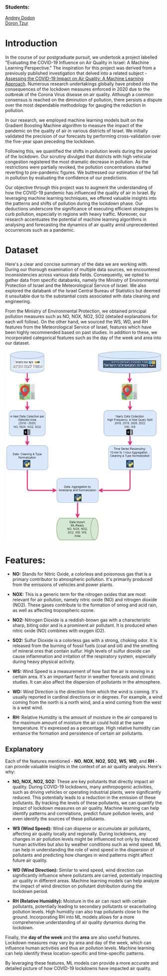 ### Students: 
[Andrey Dodon](https://www.kaggle.com/andreydodon)</br>
[Doron Tzur](https://www.kaggle.com/andreydodon) 

# Introduction

In the course of our postgraduate pursuit, we undertook a project labelled "Evaluating the COVID-19 Influence on Air Quality in Israel: A Machine Learning Perspective." The inspiration for this project was derived from a previously published investigation that delved into a related subject - [Assessing the COVID-19 Impact on Air Quality: A Machine Learning Approach](https://agupubs.onlinelibrary.wiley.com/doi/full/10.1029/2020GL091202). Numerous research undertakings globally have probed into the consequences of the lockdown measures enforced in 2020 due to the outbreak of the Corona Virus disease on air quality. Although a common consensus is reached on the diminution of pollution, there persists a dispute over the most dependable methodology for gauging the reduction in pollution.

In our research, we employed machine learning models built on the Gradient Boosting Machine algorithm to measure the impact of the pandemic on the quality of air in various districts of Israel. We initially validated the precision of our forecasts by performing cross-validation over the five-year span preceding the lockdown.

Following this, we quantified the shifts in pollution levels during the period of the lockdown. Our scrutiny divulged that districts with high vehicular congestion registered the most dramatic decrease in pollution. As the restrictions were partially revoked, the pollution concentrations started reverting to pre-pandemic figures. We buttressed our estimation of the fall in pollution by evaluating the confidence of our predictions.

Our objective through this project was to augment the understanding of how the COVID-19 pandemic has influenced the quality of air in Israel. By leveraging machine learning techniques, we offered valuable insights into the patterns and shifts of pollution during the lockdown phase. Our deductions underscore the significance of executing efficient strategies to curb pollution, especially in regions with heavy traffic. Moreover, our research accentuates the potential of machine learning algorithms in analysing and forecasting the dynamics of air quality amid unprecedented occurrences such as a pandemic.


# Dataset

Here's a clear and concise summary of the data we are working with. During our thorough examination of multiple data sources, we encountered inconsistencies across various data fields. Consequently, we opted to gather data from specific databanks, namely the Ministry of Environmental Protection of Israel and the Meteorological Service of Israel. We also explored the databank of the Israel Central Bureau of Statistics but deemed it unsuitable due to the substantial costs associated with data cleaning and engineering.

From the Ministry of Environmental Protection, we obtained principal pollution measures such as NO, NOX, NO2, SO2 (detailed explanations for each will follow). On the other hand, we sourced the WS, WD, and RH features from the Meteorological Service of Israel, features which have been highly recommended based on past studies. In addition to these, we incorporated categorical features such as the day of the week and area into our dataset.

![](img/diagram.png)


# Features:
* **NO:** Stands for Nitric Oxide, a colorless and poisonous gas that is a primary contributor to atmospheric pollution. It's primarily produced from the emissions of vehicles and power plants.

* **NOX:** This is a generic term for the nitrogen oxides that are most relevant for air pollution, namely nitric oxide (NO) and nitrogen dioxide (NO2). These gases contribute to the formation of smog and acid rain, as well as affecting tropospheric ozone.

* **NO2:** Nitrogen Dioxide is a reddish-brown gas with a characteristic sharp, biting odor and is a prominent air pollutant. It is produced when nitric oxide (NO) combines with oxygen (O2).

* **SO2:** Sulfur Dioxide is a colorless gas with a strong, choking odor. It is released from the burning of fossil fuels (coal and oil) and the smelting of mineral ores that contain sulfur. High levels of sulfur dioxide can cause inflammation and irritation of the respiratory system, especially during heavy physical activity.

* **WS:** Wind Speed is a measurement of how fast the air is moving in a certain area. It's an important factor in weather forecasts and climatic studies. It can also affect the dispersion of pollutants in the atmosphere.

* **WD:** Wind Direction is the direction from which the wind is coming. It's usually reported in cardinal directions or in degrees. For example, a wind coming from the north is a north wind, and a wind coming from the west is a west wind.

* **RH:** Relative Humidity is the amount of moisture in the air compared to the maximum amount of moisture the air could hold at the same temperature. It's expressed as a percentage. High relative humidity can enhance the formation and persistence of certain air pollutants.

## Explanatory

Each of the features mentioned - **NO**, **NOX**, **NO2**, **SO2**, **WS**, **WD**, and **RH** - can provide valuable insights in the context of an air quality analysis. Here's why:

* **NO, NOX, NO2, SO2:** These are key pollutants that directly impact air quality. During COVID-19 lockdowns, many anthropogenic activities, such as driving vehicles or operating industrial plants, were significantly reduced. This potentially leads to a reduction in the emission of these pollutants. By tracking the levels of these pollutants, we can quantify the impact of lockdown measures on air quality. Machine learning can help identify patterns and correlations, predict future pollution levels, and even identify the sources of these pollutants.

* **WS (Wind Speed):** Wind can disperse or accumulate air pollutants, affecting air quality locally and regionally. During lockdowns, any changes in air pollution levels might be influenced not only by reduced human activities but also by weather conditions such as wind speed. ML can help in understanding the role of wind speed in the dispersion of pollutants and predicting how changes in wind patterns might affect future air quality.

* **WD (Wind Direction):** Similar to wind speed, wind direction can significantly influence where pollutants are carried, potentially impacting air quality in different areas. Machine learning models can help analyze the impact of wind direction on pollutant distribution during the lockdown period.

* **RH (Relative Humidity):** Moisture in the air can react with certain pollutants, potentially leading to secondary pollutants or exacerbating pollution levels. High humidity can also trap pollutants close to the ground. Incorporating RH into ML models allows for a more comprehensive understanding of air quality dynamics during the lockdown.

Finally, the **day of the week** and the **area** are also useful features. Lockdown measures may vary by area and day of the week, which can influence human activities and thus air pollution levels. Machine learning can help identify these location-specific and time-specific patterns.

By leveraging these features, ML models can provide a more accurate and detailed picture of how COVID-19 lockdowns have impacted air quality.